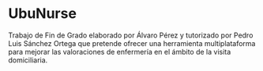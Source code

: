 # UbuNurse
 Trabajo de Fin de Grado elaborado por Álvaro Pérez y tutorizado por Pedro Luis Sánchez Ortega que pretende ofrecer una herramienta multiplataforma para mejorar las valoraciones de enfermería en el ámbito de la visita domiciliaria.



